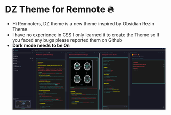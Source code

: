 # DZ Theme for Remnote 🔥
- Hi Remnoters, DZ theme is a new theme inspired by Obsidian Rezin Theme.
- I have no experience in CSS I only learned it to create the Theme so If you faced any bugs please reported them on Github
- **Dark mode needs to be On**
  ![image](https://github.com/drstrangez0/DZ-Theme/blob/main/SS.png)

